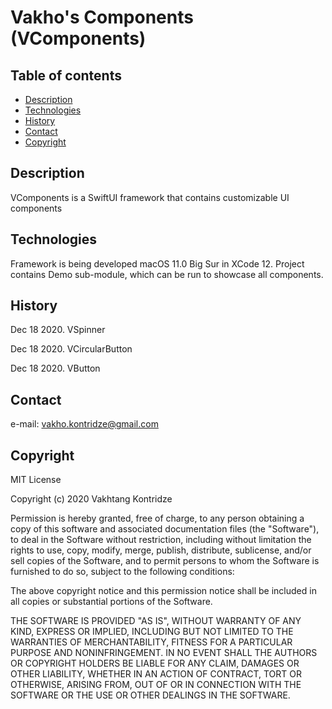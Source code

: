 # Vakho's Components (VComponents)

## Table of contents
- [Description](#description)
- [Technologies](#technologies)
- [History](#history)
- [Contact](#contact)
- [Copyright](#copyright)

## Description
VComponents is a SwiftUI framework that contains customizable UI components

## Technologies
Framework is being developed macOS 11.0 Big Sur in XCode 12. Project contains Demo sub-module, which can be run to showcase all components.

## History
Dec 18 2020. VSpinner

Dec 18 2020. VCircularButton

Dec 18 2020. VButton

## Contact
e-mail: [vakho.kontridze@gmail.com](mailto:vakho.kontridze@gmail.com)

## Copyright
MIT License

Copyright (c) 2020 Vakhtang Kontridze

Permission is hereby granted, free of charge, to any person obtaining a copy
of this software and associated documentation files (the "Software"), to deal
in the Software without restriction, including without limitation the rights
to use, copy, modify, merge, publish, distribute, sublicense, and/or sell
copies of the Software, and to permit persons to whom the Software is
furnished to do so, subject to the following conditions:

The above copyright notice and this permission notice shall be included in all
copies or substantial portions of the Software.

THE SOFTWARE IS PROVIDED "AS IS", WITHOUT WARRANTY OF ANY KIND, EXPRESS OR
IMPLIED, INCLUDING BUT NOT LIMITED TO THE WARRANTIES OF MERCHANTABILITY,
FITNESS FOR A PARTICULAR PURPOSE AND NONINFRINGEMENT. IN NO EVENT SHALL THE
AUTHORS OR COPYRIGHT HOLDERS BE LIABLE FOR ANY CLAIM, DAMAGES OR OTHER
LIABILITY, WHETHER IN AN ACTION OF CONTRACT, TORT OR OTHERWISE, ARISING FROM,
OUT OF OR IN CONNECTION WITH THE SOFTWARE OR THE USE OR OTHER DEALINGS IN THE
SOFTWARE.
